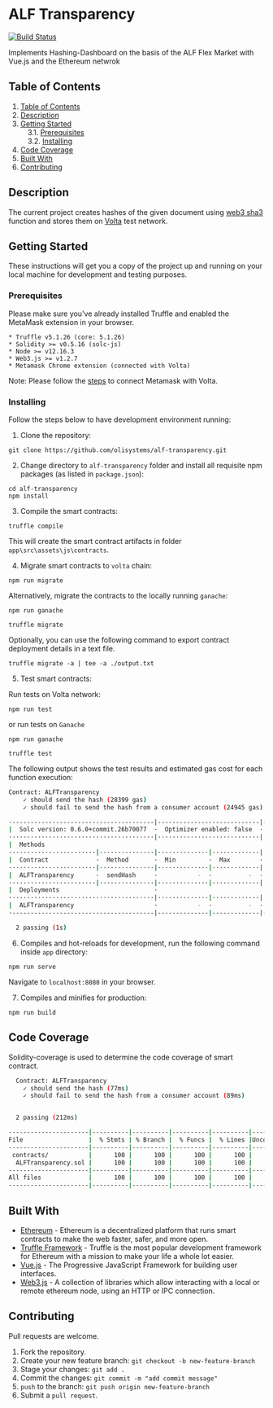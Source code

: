 # ALF Transparency

[![Build Status](https://travis-ci.org/olisystems/alf-transparency.svg?branch=master)](https://travis-ci.org/olisystems/alf-transparency)

Implements Hashing-Dashboard on the basis of the ALF Flex Market with Vue.js and the Ethereum netwrok

## Table of Contents

<!-- MDTOC maxdepth:6 firsth1:0 numbering:1 flatten:0 bullets:0 updateOnSave:1 -->

1. [Table of Contents](#table-of-contents)   
2. [Description](#description)   
3. [Getting Started](#getting-started)   
&emsp;3.1. [Prerequisites](#prerequisites)   
&emsp;3.2. [Installing](#installing)   
4. [Code Coverage](#code-coverage)   
5. [Built With](#built-with)   
6. [Contributing](#contributing)   

<!-- /MDTOC -->

## Description

The current project creates hashes of the given document using [web3 sha3](https://web3js.readthedocs.io/en/v1.2.7/web3-utils.html#sha3) function and stores them on [Volta](https://energyweb.atlassian.net/wiki/spaces/EWF/pages/702677023/Chain%3A+Volta+Test+Network) test network.

## Getting Started

These instructions will get you a copy of the project up and running on your local machine for development and testing purposes.

### Prerequisites

Please make sure you've already installed Truffle and enabled the MetaMask extension in your browser.

```
* Truffle v5.1.26 (core: 5.1.26)
* Solidity >= v0.5.16 (solc-js)
* Node >= v12.16.3
* Web3.js >= v1.2.7
* Metamask Chrome extension (connected with Volta)
```

Note: Please follow the [steps](https://energyweb.atlassian.net/wiki/spaces/EWF/pages/703201459/Volta+Connecting+to+Remote+RPC+and+Metamask) to connect Metamask with Volta.

### Installing

Follow the steps below to have development environment running:

1. Clone the repository:

```
git clone https://github.com/olisystems/alf-transparency.git
```

2. Change directory to `alf-transparency` folder and install all requisite npm packages (as listed in `package.json`):

```
cd alf-transparency
npm install
```

3. Compile the smart contracts:

```
truffle compile
```

This will create the smart contract artifacts in folder `app\src\assets\js\contracts`.

4. Migrate smart contracts to `volta` chain:

```
npm run migrate
```

Alternatively, migrate the contracts to the locally running `ganache`:

```
npm run ganache

truffle migrate
```

Optionally, you can use the following command to export contract deployment details in a text file.

```
truffle migrate -a | tee -a ./output.txt
```

5. Test smart contracts:

Run tests on Volta network:

```
npm run test
```

or run tests on `Ganache`

```
npm run ganache

truffle test
```

The following output shows the test results and estimated gas cost for each function execution:

```sh
Contract: ALFTransparency
    ✓ should send the hash (28399 gas)
    ✓ should fail to send the hash from a consumer account (24945 gas)

·---------------------------------------|----------------------------|-------------|----------------------------·
|  Solc version: 0.6.0+commit.26b70077  ·  Optimizer enabled: false  ·  Runs: 200  ·  Block limit: 6721975 gas  │
········································|····························|·············|·····························
|  Methods                                                                                                      │
························|···············|··············|·············|·············|··············|··············
|  Contract             ·  Method       ·  Min         ·  Max        ·  Avg        ·  # calls     ·  eur (avg)  │
························|···············|··············|·············|·············|··············|··············
|  ALFTransparency      ·  sendHash     ·           -  ·          -  ·      28399  ·           2  ·          -  │
························|···············|··············|·············|·············|··············|··············
|  Deployments                          ·                                          ·  % of limit  ·             │
········································|··············|·············|·············|··············|··············
|  ALFTransparency                      ·           -  ·          -  ·     330322  ·       4.9 %  ·          -  │
·---------------------------------------|--------------|-------------|-------------|--------------|-------------·

  2 passing (1s)

```

6. Compiles and hot-reloads for development, run the following command inside `app` directory:

```
npm run serve
```

Navigate to `localhost:8080` in your browser.

7. Compiles and minifies for production:

```
npm run build
```

## Code Coverage

Solidity-coverage is used to determine the code coverage of smart contract.

```sh
  Contract: ALFTransparency
    ✓ should send the hash (77ms)
    ✓ should fail to send the hash from a consumer account (89ms)


  2 passing (212ms)

----------------------|----------|----------|----------|----------|----------------|
File                  |  % Stmts | % Branch |  % Funcs |  % Lines |Uncovered Lines |
----------------------|----------|----------|----------|----------|----------------|
 contracts/           |      100 |      100 |      100 |      100 |                |
  ALFTransparency.sol |      100 |      100 |      100 |      100 |                |
----------------------|----------|----------|----------|----------|----------------|
All files             |      100 |      100 |      100 |      100 |                |
----------------------|----------|----------|----------|----------|----------------|

```
## Built With

- [Ethereum](https://www.ethereum.org/) - Ethereum is a decentralized platform that runs smart contracts to make the web faster, safer, and more open.
- [Truffle Framework](http://truffleframework.com/) - Truffle is the most popular development framework for Ethereum with a mission to make your life a whole lot easier.
- [Vue.js](https://vuejs.org/) - The Progressive JavaScript Framework for building user interfaces.
- [Web3.js](https://web3js.readthedocs.io/en/v1.2.7/#web3-js-ethereum-javascript-api) - A collection of libraries which allow interacting with a local or remote ethereum node, using an HTTP or IPC connection.

## Contributing

Pull requests are welcome.

1. Fork the repository.
2. Create your new feature branch: `git checkout -b new-feature-branch`
3. Stage your changes: `git add .`
4. Commit the changes: `git commit -m "add commit message"`
5. `push` to the branch: `git push origin new-feature-branch`
6. Submit a `pull request`.
